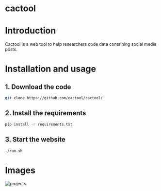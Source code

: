 # cactool

# Introduction

Cactool is a web tool to help researchers code data containing social media posts.

# Installation and usage
## 1. Download the code
```bash
git clone https://github.com/cactool/cactool/
```
## 2. Install the requirements
```bash
pip install -r requirements.txt
```
## 3. Start the website
```bash
./run.sh
```
# Images
![projects](https://user-images.githubusercontent.com/18627392/149658748-f480a750-2a05-4aad-83bd-c30cdbe86891.png)
